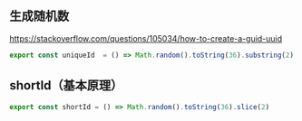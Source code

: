 ## 生成随机数

https://stackoverflow.com/questions/105034/how-to-create-a-guid-uuid

```js
export const uniqueId  = () => Math.random().toString(36).substring(2) + Date.now().toString(36);
```

## shortId（基本原理）

```js
export const shortId = () => Math.random().toString(36).slice(2)
```
